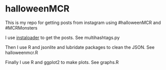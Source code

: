 # halloweenMCR

This is my repo for getting posts from instagram using #halloweenMCR and #MCRMonsters

I use [instaloader](https://instaloader.github.io/) to get the posts. See multihashtags.py

Then I use R and jsonlite and lubridate packages to clean the JSON. See halloweenmcr.R

Finally I use R and ggplot2 to make plots. See graphs.R
